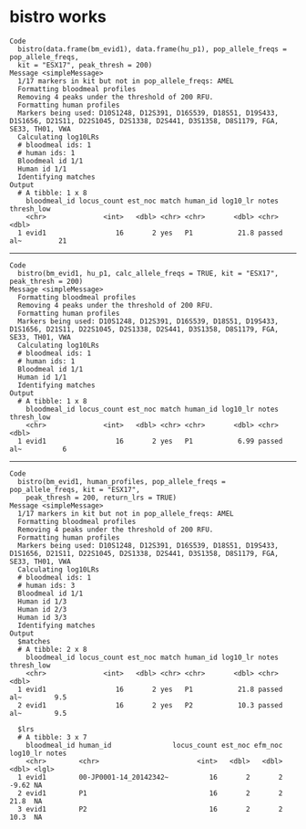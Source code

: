 # bistro works

    Code
      bistro(data.frame(bm_evid1), data.frame(hu_p1), pop_allele_freqs = pop_allele_freqs,
      kit = "ESX17", peak_thresh = 200)
    Message <simpleMessage>
      1/17 markers in kit but not in pop_allele_freqs: AMEL
      Formatting bloodmeal profiles
      Removing 4 peaks under the threshold of 200 RFU.
      Formatting human profiles
      Markers being used: D10S1248, D12S391, D16S539, D18S51, D19S433, D1S1656, D21S11, D22S1045, D2S1338, D2S441, D3S1358, D8S1179, FGA, SE33, TH01, VWA
      Calculating log10LRs
      # bloodmeal ids: 1
      # human ids: 1
      Bloodmeal id 1/1
      Human id 1/1
      Identifying matches
    Output
      # A tibble: 1 x 8
        bloodmeal_id locus_count est_noc match human_id log10_lr notes      thresh_low
        <chr>              <int>   <dbl> <chr> <chr>       <dbl> <chr>           <dbl>
      1 evid1                 16       2 yes   P1           21.8 passed al~         21

---

    Code
      bistro(bm_evid1, hu_p1, calc_allele_freqs = TRUE, kit = "ESX17", peak_thresh = 200)
    Message <simpleMessage>
      Formatting bloodmeal profiles
      Removing 4 peaks under the threshold of 200 RFU.
      Formatting human profiles
      Markers being used: D10S1248, D12S391, D16S539, D18S51, D19S433, D1S1656, D21S11, D22S1045, D2S1338, D2S441, D3S1358, D8S1179, FGA, SE33, TH01, VWA
      Calculating log10LRs
      # bloodmeal ids: 1
      # human ids: 1
      Bloodmeal id 1/1
      Human id 1/1
      Identifying matches
    Output
      # A tibble: 1 x 8
        bloodmeal_id locus_count est_noc match human_id log10_lr notes      thresh_low
        <chr>              <int>   <dbl> <chr> <chr>       <dbl> <chr>           <dbl>
      1 evid1                 16       2 yes   P1           6.99 passed al~          6

---

    Code
      bistro(bm_evid1, human_profiles, pop_allele_freqs = pop_allele_freqs, kit = "ESX17",
        peak_thresh = 200, return_lrs = TRUE)
    Message <simpleMessage>
      1/17 markers in kit but not in pop_allele_freqs: AMEL
      Formatting bloodmeal profiles
      Removing 4 peaks under the threshold of 200 RFU.
      Formatting human profiles
      Markers being used: D10S1248, D12S391, D16S539, D18S51, D19S433, D1S1656, D21S11, D22S1045, D2S1338, D2S441, D3S1358, D8S1179, FGA, SE33, TH01, VWA
      Calculating log10LRs
      # bloodmeal ids: 1
      # human ids: 3
      Bloodmeal id 1/1
      Human id 1/3
      Human id 2/3
      Human id 3/3
      Identifying matches
    Output
      $matches
      # A tibble: 2 x 8
        bloodmeal_id locus_count est_noc match human_id log10_lr notes      thresh_low
        <chr>              <int>   <dbl> <chr> <chr>       <dbl> <chr>           <dbl>
      1 evid1                 16       2 yes   P1           21.8 passed al~        9.5
      2 evid1                 16       2 yes   P2           10.3 passed al~        9.5
      
      $lrs
      # A tibble: 3 x 7
        bloodmeal_id human_id               locus_count est_noc efm_noc log10_lr notes
        <chr>        <chr>                        <int>   <dbl>   <dbl>    <dbl> <lgl>
      1 evid1        00-JP0001-14_20142342~          16       2       2    -9.62 NA   
      2 evid1        P1                              16       2       2    21.8  NA   
      3 evid1        P2                              16       2       2    10.3  NA   
      

